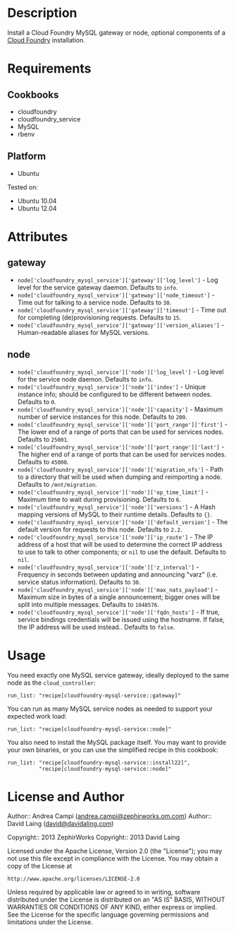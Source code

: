 Description
===========

Install a Cloud Foundry MySQL gateway or node, optional components of a
[Cloud Foundry](http://www.cloudfoundry.org) installation.

Requirements
============

Cookbooks
---------

* cloudfoundry
* cloudfoundry\_service
* MySQL
* rbenv

Platform
--------

* Ubuntu

Tested on:

* Ubuntu 10.04
* Ubuntu 12.04

Attributes
==========

gateway
-------

* `node['cloudfoundry_mysql_service']['gateway']['log_level']` - Log level for
the service gateway daemon. Defaults to `info`.
* `node['cloudfoundry_mysql_service']['gateway']['node_timeout']` - Time out
for talking to a service node. Defaults to `30`.
* `node['cloudfoundry_mysql_service']['gateway']['timeout']` - Time out for
completing (de)provisioning requests. Defaults to `15`.
* `node['cloudfoundry_mysql_service']['gateway']['version_aliases']` -
Human-readable aliases for MySQL versions.

node
----

* `node['cloudfoundry_mysql_service']['node']['log_level']` - Log level for
the service node daemon. Defaults to `info`.
* `node['cloudfoundry_mysql_service']['node']['index']` - Unique instance
info; should be configured to be different between nodes. Defaults to `0`.
* `node['cloudfoundry_mysql_service']['node']['capacity']` - Maximum number
of service instances for this node. Defaults to `200`.
* `node['cloudfoundry_mysql_service']['node']['port_range']['first']` -
The lower end of a range of ports that can be used for services nodes.
Defaults to `25001`.
* `node['cloudfoundry_mysql_service']['node']['port_range']['last']` -
The higher end of a range of ports that can be used for services nodes.
Defaults to `45000`.
* `node['cloudfoundry_mysql_service']['node']['migration_nfs']` - Path to
a directory that will be used when dumping and reimporting a node. Defaults
to `/mnt/migration`.
* `node['cloudfoundry_mysql_service']['node']['op_time_limit']` - Maximum
time to wait during provisioning. Defaults to `6`.
* `node['cloudfoundry_mysql_service']['node']['versions']` - A Hash mapping
versions of MySQL to their runtime details. Defaults to `{}`.
* `node['cloudfoundry_mysql_service']['node']['default_version']` - The
default version for requests to this node. Defaults to `2.2`.
* `node['cloudfoundry_mysql_service']['node']['ip_route']` - The IP address
of a host that will be used to determine the correct IP address to use to
talk to other components; or `nil` to use the default. Defaults to `nil`.
* `node['cloudfoundry_mysql_service']['node']['z_interval']` - Frequency
in seconds between updating and announcing "varz" (i.e. service status
information). Defaults to `30`.
* `node['cloudfoundry_mysql_service']['node']['max_nats_payload']` - Maximum
size in bytes of a single announcement; bigger ones will be split into
multiple messages. Defaults to `1048576`.
* `node['cloudfoundry_mysql_service']['node']['fqdn_hosts']` - If true,
service bindings credentials will be issued using the hostname. If false,
the IP address will be used instead.. Defaults to `false`.

Usage
=====

You need exactly one MySQL service gateway, ideally deployed to the same
node as the `cloud_controller`:

    run_list: "recipe[cloudfoundry-mysql-service::gateway]"

You can run as many MySQL service nodes as needed to support your expected
work load:

    run_list: "recipe[cloudfoundry-mysql-service::node]"

You also need to install the MySQL package itself. You may want to provide
your own binaries, or you can use the simplified recipe in this cookbook:

    run_list: "recipe[cloudfoundry-mysql-service::install22]",
              "recipe[cloudfoundry-mysql-service::node]"

License and Author
==================

Author:: Andrea Campi (<andrea.campi@zephirworks.om.com>)
Author:: David Laing (<david@davidaling.com>)

Copyright:: 2013 ZephirWorks
Copyright:: 2013 David Laing

Licensed under the Apache License, Version 2.0 (the "License");
you may not use this file except in compliance with the License.
You may obtain a copy of the License at

    http://www.apache.org/licenses/LICENSE-2.0

Unless required by applicable law or agreed to in writing, software
distributed under the License is distributed on an "AS IS" BASIS,
WITHOUT WARRANTIES OR CONDITIONS OF ANY KIND, either express or implied.
See the License for the specific language governing permissions and
limitations under the License.
